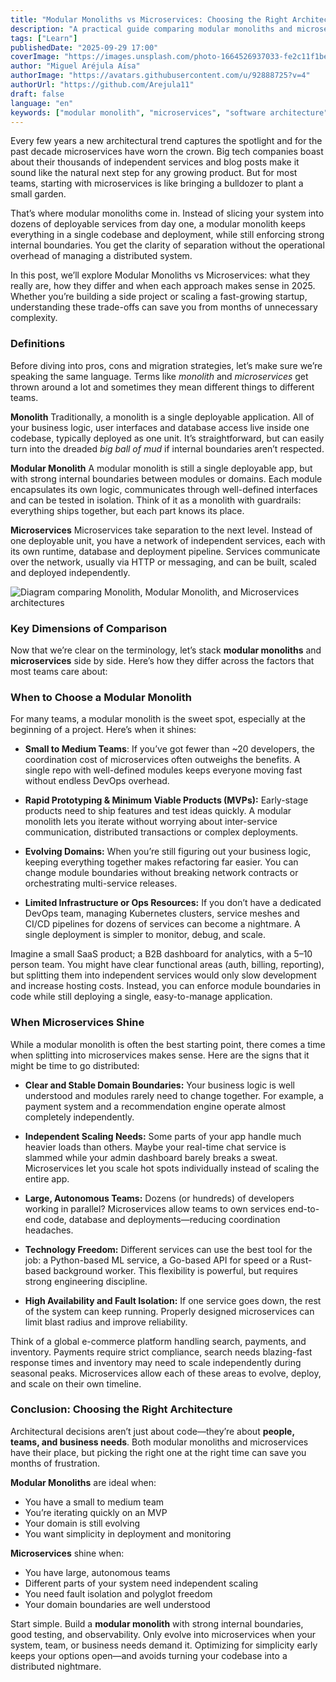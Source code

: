 ```yaml
---
title: "Modular Monoliths vs Microservices: Choosing the Right Architecture in 2025"
description: "A practical guide comparing modular monoliths and microservices, helping developers choose the right architecture for their team, product, and scaling needs."
tags: ["Learn"]
publishedDate: "2025-09-29 17:00"
coverImage: "https://images.unsplash.com/photo-1664526937033-fe2c11f1be25?q=80&w=2232&auto=format&fit=crop&ixlib=rb-4.1.0&ixid=M3wxMjA3fDB8MHxwaG90by1wYWdlfHx8fGVufDB8fHx8fA%3D%3D"
author: "Miguel Aréjula Aísa"
authorImage: "https://avatars.githubusercontent.com/u/92888725?v=4"
authorUrl: "https://github.com/Arejula11"
draft: false
language: "en"
keywords: ["modular monolith", "microservices", "software architecture", "scaling applications", "team organization", "deployment strategies", "devops", "software design", "system architecture", "2025 technology trends"]
---
```


Every few years a new architectural trend captures the spotlight and for the past decade microservices have worn the crown. Big tech companies boast about their thousands of independent services and blog posts make it sound like the natural next step for any growing product. But for most teams, starting with microservices is like bringing a bulldozer to plant a small garden.

That’s where modular monoliths come in. Instead of slicing your system into dozens of deployable services from day one, a modular monolith keeps everything in a single codebase and deployment, while still enforcing strong internal boundaries. You get the clarity of separation without the operational overhead of managing a distributed system.

In this post, we’ll explore Modular Monoliths vs Microservices: what they really are, how they differ and when each approach makes sense in 2025. Whether you’re building a side project or scaling a fast-growing startup, understanding these trade-offs can save you from months of unnecessary complexity.


###  Definitions

Before diving into pros, cons and migration strategies, let’s make sure we’re speaking the same language. Terms like *monolith* and *microservices* get thrown around a lot and sometimes they mean different things to different teams.

**Monolith**
Traditionally, a monolith is a single deployable application. All of your business logic, user interfaces and database access live inside one codebase, typically deployed as one unit. It’s straightforward, but can easily turn into the dreaded *big ball of mud* if internal boundaries aren’t respected.

**Modular Monolith**
A modular monolith is still a single deployable app, but with strong internal boundaries between modules or domains. Each module encapsulates its own logic, communicates through well-defined interfaces and can be tested in isolation. Think of it as a monolith with guardrails: everything ships together, but each part knows its place.

**Microservices**
Microservices take separation to the next level. Instead of one deployable unit, you have a network of independent services, each with its own runtime, database and deployment pipeline. Services communicate over the network, usually via HTTP or messaging, and can be built, scaled and deployed independently.

![Diagram comparing Monolith, Modular Monolith, and Microservices architectures](/assets/MonolithVSmicroservices.webp)

### Key Dimensions of Comparison

Now that we’re clear on the terminology, let’s stack **modular monoliths** and **microservices** side by side.
Here’s how they differ across the factors that most teams care about:


###  When to Choose a Modular Monolith

For many teams, a modular monolith is the sweet spot, especially at the beginning of a project.
Here’s when it shines:

* **Small to Medium Teams**:
  If you’ve got fewer than ~20 developers, the coordination cost of microservices often outweighs the benefits.
  A single repo with well-defined modules keeps everyone moving fast without endless DevOps overhead.

* **Rapid Prototyping & Minimum Viable Products (MVPs):**
  Early-stage products need to ship features and test ideas quickly. A modular monolith lets you iterate without worrying about inter-service communication, distributed transactions or complex deployments.

* **Evolving Domains:**
  When you’re still figuring out your business logic, keeping everything together makes refactoring far easier.
  You can change module boundaries without breaking network contracts or orchestrating multi-service releases.

* **Limited Infrastructure or Ops Resources:**
  If you don’t have a dedicated DevOps team, managing Kubernetes clusters, service meshes and CI/CD pipelines for dozens of services can become a nightmare. A single deployment is simpler to monitor, debug, and scale.


Imagine a small SaaS product; a B2B dashboard for analytics, with a 5–10 person team.
You might have clear functional areas (auth, billing, reporting), but splitting them into independent services would only slow development and increase hosting costs.
Instead, you can enforce module boundaries in code while still deploying a single, easy-to-manage application.

### When Microservices Shine

While a modular monolith is often the best starting point, there comes a time when splitting into microservices makes sense.
Here are the signs that it might be time to go distributed:

* **Clear and Stable Domain Boundaries:**
  Your business logic is well understood and modules rarely need to change together.
  For example, a payment system and a recommendation engine operate almost completely independently.

* **Independent Scaling Needs:**
  Some parts of your app handle much heavier loads than others.
  Maybe your real-time chat service is slammed while your admin dashboard barely breaks a sweat.
  Microservices let you scale hot spots individually instead of scaling the entire app.

* **Large, Autonomous Teams:**
  Dozens (or hundreds) of developers working in parallel?
  Microservices allow teams to own services end-to-end code, database and deployments—reducing coordination headaches.

* **Technology Freedom:**
  Different services can use the best tool for the job: a Python-based ML service, a Go-based API for speed or a Rust-based background worker.
  This flexibility is powerful, but requires strong engineering discipline.

* **High Availability and Fault Isolation:**
  If one service goes down, the rest of the system can keep running.
  Properly designed microservices can limit blast radius and improve reliability.


Think of a global e-commerce platform handling search, payments, and inventory.
Payments require strict compliance, search needs blazing-fast response times and inventory may need to scale independently during seasonal peaks.
Microservices allow each of these areas to evolve, deploy, and scale on their own timeline.



### Conclusion: Choosing the Right Architecture

Architectural decisions aren’t just about code—they’re about **people, teams, and business needs**. Both modular monoliths and microservices have their place, but picking the right one at the right time can save you months of frustration.

**Modular Monoliths** are ideal when:

* You have a small to medium team
* You’re iterating quickly on an MVP
* Your domain is still evolving
* You want simplicity in deployment and monitoring

**Microservices** shine when:

* You have large, autonomous teams
* Different parts of your system need independent scaling
* You need fault isolation and polyglot freedom
* Your domain boundaries are well understood


Start simple. Build a **modular monolith** with strong internal boundaries, good testing, and observability. Only evolve into microservices when your system, team, or business needs demand it. Optimizing for simplicity early keeps your options open—and avoids turning your codebase into a distributed nightmare.

